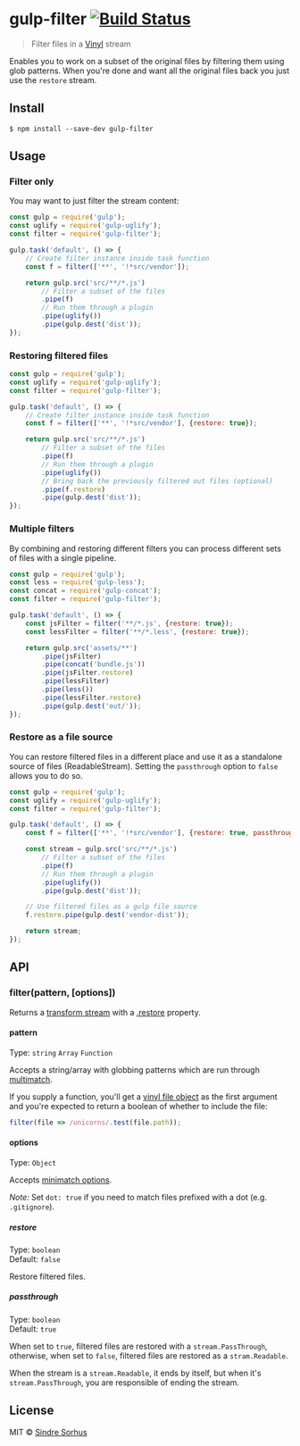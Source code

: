 # gulp-filter [![Build Status](https://travis-ci.org/sindresorhus/gulp-filter.svg?branch=master)](https://travis-ci.org/sindresorhus/gulp-filter)

> Filter files in a [Vinyl](https://github.com/gulpjs/vinyl) stream

Enables you to work on a subset of the original files by filtering them using glob patterns. When you're done and want all the original files back you just use the `restore` stream.


## Install

```
$ npm install --save-dev gulp-filter
```


## Usage

### Filter only

You may want to just filter the stream content:

```js
const gulp = require('gulp');
const uglify = require('gulp-uglify');
const filter = require('gulp-filter');

gulp.task('default', () => {
	// Create filter instance inside task function
	const f = filter(['**', '!*src/vendor']);

	return gulp.src('src/**/*.js')
		// Filter a subset of the files
		.pipe(f)
		// Run them through a plugin
		.pipe(uglify())
		.pipe(gulp.dest('dist'));
});
```

### Restoring filtered files

```js
const gulp = require('gulp');
const uglify = require('gulp-uglify');
const filter = require('gulp-filter');

gulp.task('default', () => {
	// Create filter instance inside task function
	const f = filter(['**', '!*src/vendor'], {restore: true});

	return gulp.src('src/**/*.js')
		// Filter a subset of the files
		.pipe(f)
		// Run them through a plugin
		.pipe(uglify())
		// Bring back the previously filtered out files (optional)
		.pipe(f.restore)
		.pipe(gulp.dest('dist'));
});
```

### Multiple filters

By combining and restoring different filters you can process different sets of files with a single pipeline.

```js
const gulp = require('gulp');
const less = require('gulp-less');
const concat = require('gulp-concat');
const filter = require('gulp-filter');

gulp.task('default', () => {
	const jsFilter = filter('**/*.js', {restore: true});
	const lessFilter = filter('**/*.less', {restore: true});

	return gulp.src('assets/**')
		.pipe(jsFilter)
		.pipe(concat('bundle.js'))
		.pipe(jsFilter.restore)
		.pipe(lessFilter)
		.pipe(less())
		.pipe(lessFilter.restore)
		.pipe(gulp.dest('out/'));
});
```

### Restore as a file source

You can restore filtered files in a different place and use it as a standalone source of files (ReadableStream). Setting the `passthrough` option to `false` allows you to do so.

```js
const gulp = require('gulp');
const uglify = require('gulp-uglify');
const filter = require('gulp-filter');

gulp.task('default', () => {
	const f = filter(['**', '!*src/vendor'], {restore: true, passthrough: false});

	const stream = gulp.src('src/**/*.js')
		// Filter a subset of the files
		.pipe(f)
		// Run them through a plugin
		.pipe(uglify())
		.pipe(gulp.dest('dist'));

	// Use filtered files as a gulp file source
	f.restore.pipe(gulp.dest('vendor-dist'));

	return stream;
});
```


## API

### filter(pattern, [options])

Returns a [transform stream](http://nodejs.org/api/stream.html#stream_class_stream_transform) with a [.restore](#optionsrestore) property.

#### pattern

Type: `string` `Array` `Function`

Accepts a string/array with globbing patterns which are run through [multimatch](https://github.com/sindresorhus/multimatch).

If you supply a function, you'll get a [vinyl file object](https://github.com/wearefractal/vinyl#file) as the first argument and you're expected to return a boolean of whether to include the file:

```js
filter(file => /unicorns/.test(file.path));
```

#### options

Type: `Object`

Accepts [minimatch options](https://github.com/isaacs/minimatch#options).

*Note:* Set `dot: true` if you need to match files prefixed with a dot (e.g. `.gitignore`).

##### restore

Type: `boolean`<br>
Default: `false`

Restore filtered files.

##### passthrough

Type: `boolean`<br>
Default: `true`

When set to `true`, filtered files are restored with a `stream.PassThrough`, otherwise, when set to `false`, filtered files are restored as a `stram.Readable`.

When the stream is a `stream.Readable`, it ends by itself, but when it's `stream.PassThrough`, you are responsible of ending the stream.


## License

MIT © [Sindre Sorhus](https://sindresorhus.com)
